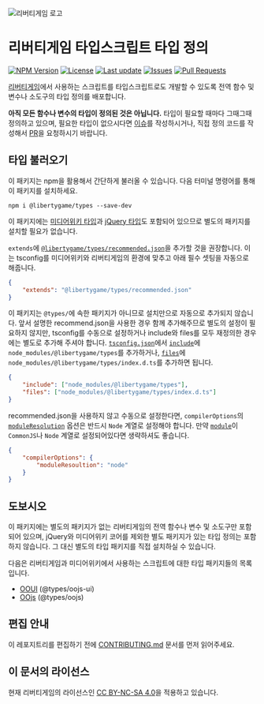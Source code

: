 ![리버티게임 로고](https://libertyga.me/wiki/Special:Redirect/file/Libertygame_logo.svg)

# 리버티게임 타입스크립트 타입 정의

[![NPM Version](https://img.shields.io/npm/v/%40libertygame%2Ftypes)](https://www.npmjs.com/package/@libertygame/types)
[![License](https://img.shields.io/npm/l/%40libertygame%2Ftypes)](https://creativecommons.org/licenses/by-nc-sa/4.0/)
[![Last update](https://img.shields.io/npm/last-update/%40libertygame%2Ftypes)](https://www.npmjs.com/package/@libertygame/types)
[![Issues](https://img.shields.io/github/issues/LibertygameWikiKorea/libertygame-types?logo=github)](https://github.com/LibertygameWikiKorea/libertygame-types/issues)
[![Pull Requests](https://img.shields.io/github/issues-pr/LibertygameWikiKorea/libertygame-types?logo=github)](https://github.com/LibertygameWikiKorea/libertygame-types/pulls)

[리버티게임](https://libertyga.me)에서 사용하는 스크립트를 타입스크립트로도 개발할 수 있도록 전역 함수 및 변수나 소도구의 타입 정의를 배포합니다.

**아직 모든 함수나 변수의 타입이 정의된 것은 아닙니다.** 타입이 필요할 때마다 그때그때 정의하고 있으며, 필요한 타입이 없으시다면 [이슈](https://github.com/LibertygameWikiKorea/libertygame-types/issues)를 작성하시거나, 직접 정의 코드를 작성해서 [PR](https://github.com/LibertygameWikiKorea/libertygame-types/pulls)을 요청하시기 바랍니다.

## 타입 불러오기

이 패키지는 npm을 활용해서 간단하게 불러올 수 있습니다. 다음 터미널 명령어를 통해 이 패키지를 설치하세요.

```console
npm i @libertygame/types --save-dev
```

이 패키지에는 [미디어위키 타입](https://www.npmjs.com/package/types-mediawiki)과 [jQuery 타입](https://www.npmjs.com/package/@types/jquery)도 포함되어 있으므로 별도의 패키지를 설치할 필요가 없습니다.

`extends`에 [`@libertygame/types/recommended.json`](recommended.json)을 추가할 것을 권장합니다. 이는 tsconfig를 미디어위키와 리버티게임의 환경에 맞추고 아래 필수 셋팅을 자동으로 해줍니다.

```json
{
	"extends": "@libertygame/types/recommended.json"
}
```

이 패키지는 `@types/`에 속한 패키지가 아니므로 설치만으로 자동으로 추가되지 않습니다. 앞서 설명한 recommend.json을 사용한 경우 함께 추가해주므로 별도의 설정이 필요하지 않지만, tsconfig를 수동으로 설정하거나 include와 files를 모두 재정의한 경우에는 별도로 추가해 주셔야 합니다. [`tsconfig.json`](https://www.typescriptlang.org/docs/handbook/tsconfig-json.html)에서 [`include`](https://www.typescriptlang.org/tsconfig#include)에 `node_modules/@libertygame/types`를 추가하거나, [`files`](https://www.typescriptlang.org/tsconfig#files)에 `node_modules/@libertygame/types/index.d.ts`를 추가하면 됩니다.

```json
{
	"include": ["node_modules/@libertygame/types"],
	"files": ["node_modules/@libertygame/types/index.d.ts"]
}
```

recommended.json을 사용하지 않고 수동으로 설정한다면, `compilerOptions`의 [`moduleResolution`](https://www.typescriptlang.org/tsconfig#moduleResolution) 옵션은 반드시 `Node` 계열로 설정해야 합니다. 만약 [`module`](https://www.typescriptlang.org/tsconfig#module)이 `CommonJS`나 `Node` 계열로 설정되어있다면 생략하셔도 좋습니다.

```json
{
	"compilerOptions": {
		"moduleResoultion": "node"
	}
}
```

## 도보시오

이 패키지에는 별도의 패키지가 없는 리버티게임의 전역 함수나 변수 및 소도구만 포함되어 있으며, jQuery와 미디어위키 코어를 제외한 별도 패키지가 있는 타입 정의는 포함하지 않습니다. 그 대신 별도의 타입 패키지를 직접 설치하실 수 있습니다.

다음은 리버티게임과 미디어위키에서 사용하는 스크립트에 대한 타입 패키지들의 목록입니다.

- [OOUI](https://www.npmjs.com/package/@types/oojs-ui) (@types/oojs-ui)
- [OOjs](https://www.npmjs.com/package/@types/oojs) (@types/oojs)

## 편집 안내

이 레포지트리를 편집하기 전에 [CONTRIBUTING.md](CONTRIBUTING.md) 문서를 먼저 읽어주세요.

## 이 문서의 라이선스

현재 리버티게임의 라이선스인 [CC BY-NC-SA 4.0](https://creativecommons.org/licenses/by-nc-sa/4.0/)을 적용하고 있습니다.

<!-- markdownlint-disable-file MD041 -->
